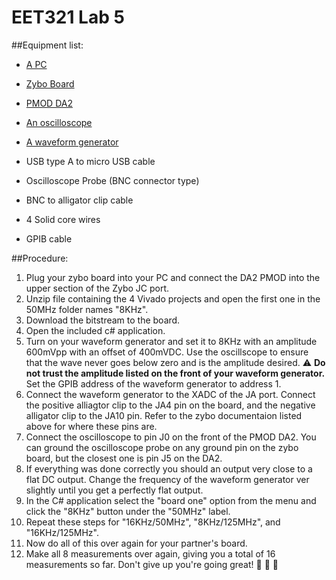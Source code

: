 # EET321 Lab 5

##Equipment list:
- [A PC](http://www.marmaxcomputers.com/img/080715121844dell_precision_t3500.pdf)

- [Zybo Board](https://reference.digilentinc.com/_media/zybo:zybo_rm.pdf)

- [PMOD DA2](https://reference.digilentinc.com/_media/pmod:pmod:pmodDA2_rm.pdf)

- [An oscilloscope](http://mil.ufl.edu/4712/docs/Oscope_Tek2235-op.pdf)

- [A waveform generator](https://www.bu.edu/eng/courses/ek307/documents/hp33120a.pdf)

- USB type A to micro USB cable

- Oscilloscope Probe (BNC connector type)

- BNC to alligator clip cable

- 4 Solid core wires

- GPIB cable


##Procedure:

1. Plug your zybo board into your PC and connect the DA2 PMOD into the upper section of the Zybo JC port.
2. Unzip file containing the 4 Vivado projects and open the first one in the 50MHz folder names "8KHz".
3. Download the bitstream to the board.
4. Open the included c# application.
5. Turn on your waveform generator and set it to 8KHz with an amplitude 600mVpp with an offset of 400mVDC. Use the oscillscope to ensure that the wave never goes below zero and is the amplitude desired. :warning: **Do not trust the amplitude listed on the front of your waveform generator.** Set the GPIB address of the waveform generator to address 1.
6. Connect the waveform generator to the XADC of the JA port. Connect the positive alliagtor clip to the JA4 pin on the board, and the negative alligator clip to the JA10 pin. Refer to the zybo documentaion listed above for where these pins are.
7. Connect the oscilloscope to pin J0 on the front of the PMOD DA2. You can ground the oscilloscope probe on any ground pin on the zybo board, but the closest one is pin J5 on the DA2.
8. If everything was done correctly you should an output very close to a flat DC output. Change the frequency of the waveform generator ver slightly until you get a perfectly flat output.
9. In the C# application select the "board one" option from the menu and click the "8KHz" button under the "50MHz" label.
10. Repeat these steps for "16KHz/50MHz", "8KHz/125MHz", and "16KHz/125MHz".
11. Now do all of this over again for your partner's board.
12. Make all 8 measurements over again, giving you a total of 16 measurements so far. Don't give up you're going great! :clap: :tada: :star2:
